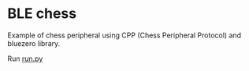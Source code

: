 # BLE chess
Example of chess peripheral using CPP (Chess Peripheral Protocol) and bluezero library.

Run [run.py](./run.py)